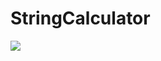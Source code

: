 # StringCalculator

![](<https://codebuild.us-east-1.amazonaws.com/badges?uuid=eyJlbmNyeXB0ZWREYXRhIjoiYzBqdGNtVWJNeEVRRUI0dkkvWFdFVVVOSndNbUg2dkJzSmdTQnMwK3J1akl6K0l5aU5hOTJ5WHFGS2syY1VyV0laMjlybVJXTWdXdUMyVUpNVTN5Ny9vPSIsIml2UGFyYW1ldGVyU3BlYyI6IngvMGhubDJSeHBxbURoT2YiLCJtYXRlcmlhbFNldFNlcmlhbCI6MX0%3D&branch=main>)
